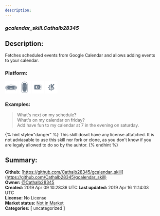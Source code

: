```yaml
---
description: 
---
```


### _gcalendar_skill.Cathalb28345_  
## Description:  
Fetches scheduled events from Google Calendar and allows adding events to your calendar.  
  
  
### Platform:  
 ![Mark I](../.gitbook/assets/mark-1-icon.png)  ![Mark II](../.gitbook/assets/mark-2-icon.png)  ![Picroft](../.gitbook/assets/picroft-icon.png)  ![plasmoid](../.gitbook/assets/kde.png)   
### Examples:  
> What's next on my schedule?  
> What's on my calendar on friday?  
> Add have fun to my calendar at 7 in the evening on saturday.  
  
{% hint style="danger" %}
This skill dosnt have any license attatched. It is not adviasable to use this skill nor fork or clone, as you don't know if you are legaly allowed to do so by the auhtor.
{% endhint %}
  
## Summary:  
**Github:** [https://github.com/Cathalb28345/gcalendar_skill](https://github.com/Cathalb28345/gcalendar_skill)  
**Owner:** [@Cathalb28345](https://github.com/Cathalb28345)  
**Created:** 2019 Apr 09 10:28:38 UTC  **Last updated:** 2019 Apr 16 11:14:03 UTC  
**License:** No License  
**Market status:** [Not in Market](https://market.mycroft.ai/skill/)  
**Categories:** [ uncategorized ]   
